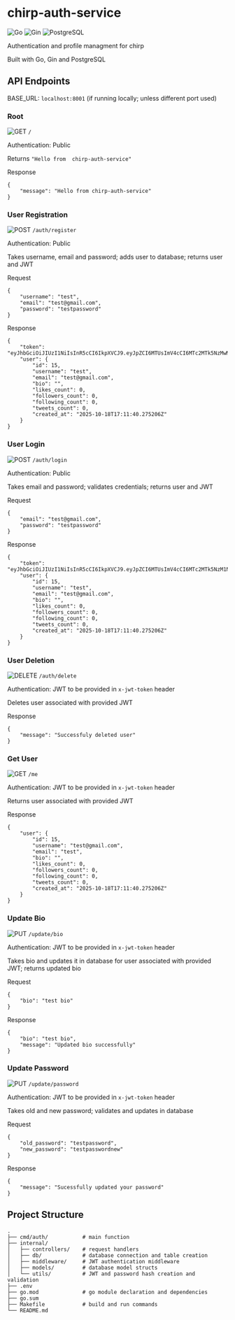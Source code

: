 # chirp-auth-service

![Go](https://img.shields.io/badge/Go-1.24-blue?style=flat-square&logo=go&logoColor=white)
![Gin](https://img.shields.io/badge/Gin-1.9-lightgrey?style=flat-square&logo=gin&logoColor=white)
![PostgreSQL](https://img.shields.io/badge/Postgres-15-blue?style=flat-square&logo=postgresql&logoColor=white)


Authentication and profile managment for chirp

Built with Go, Gin and PostgreSQL 



## API Endpoints

BASE_URL: `localhost:8001` (if running locally; unless different port used)

### Root

![GET](https://img.shields.io/badge/GET-%2334D058?style=for-the-badge&logo=postman&logoColor=white) `/`

Authentication: Public

Returns `"Hello from  chirp-auth-service"`

Response 
```
{
    "message": "Hello from chirp-auth-service"
}
```

### User Registration

![POST](https://img.shields.io/badge/POST-%23FF5733?style=for-the-badge&logo=postman&logoColor=white) `/auth/register`

Authentication: Public

Takes username, email and password; adds user to database; returns user and JWT

Request 
```
{
    "username": "test",
    "email": "test@gmail.com",
    "password": "testpassword"
}
```

Response 
```
{
    "token": "eyJhbGciOiJIUzI1NiIsInR5cCI6IkpXVCJ9.eyJpZCI6MTUsImV4cCI6MTc2MTk5NzMwMywiaWF0IjoxNzYwNzg3NzAzfQ.TXspkqpwJUcUzJghjO_DWaEnAFyaKptGY_J5wjTlDgg",
    "user": {
        "id": 15,
        "username": "test",
        "email": "test@gmail.com",
        "bio": "",
        "likes_count": 0,
        "followers_count": 0,
        "following_count": 0,
        "tweets_count": 0,
        "created_at": "2025-10-18T17:11:40.275206Z"
    }
}
```

### User Login

![POST](https://img.shields.io/badge/POST-%23FF5733?style=for-the-badge&logo=postman&logoColor=white) `/auth/login`

Authentication: Public

Takes email and password; validates credentials; returns user and JWT

Request 
```
{
    "email": "test@gmail.com",
    "password": "testpassword"
}
```

Response 
```
{
    "token": "eyJhbGciOiJIUzI1NiIsInR5cCI6IkpXVCJ9.eyJpZCI6MTUsImV4cCI6MTc2MTk5NzM1NSwiaWF0IjoxNzYwNzg3NzU1fQ.JR1pEqO5ZNftHCtcmiLUzPZnYAP0hwFaKe5rXGzZ7uw",
    "user": {
        "id": 15,
        "username": "test",
        "email": "test@gmail.com",
        "bio": "",
        "likes_count": 0,
        "followers_count": 0,
        "following_count": 0,
        "tweets_count": 0,
        "created_at": "2025-10-18T17:11:40.275206Z"
    }
}
```

### User Deletion

![DELETE](https://img.shields.io/badge/DELETE-%23E74C3C?style=for-the-badge&logo=postman&logoColor=white)  `/auth/delete`

Authentication: JWT to be provided in `x-jwt-token` header

Deletes user associated with provided JWT

Response 
```
{
    "message": "Successfuly deleted user"
}
```

### Get User 

![GET](https://img.shields.io/badge/GET-%2334D058?style=for-the-badge&logo=postman&logoColor=white) `/me`

Authentication: JWT to be provided in `x-jwt-token` header

Returns user associated with provided JWT

Response 
```
{
    "user": {
        "id": 15,
        "username": "test@gmail.com",
        "email": "test",
        "bio": "",
        "likes_count": 0,
        "followers_count": 0,
        "following_count": 0,
        "tweets_count": 0,
        "created_at": "2025-10-18T17:11:40.275206Z"
    }
}
```

### Update Bio

![PUT](https://img.shields.io/badge/PUT-%231DB954?style=for-the-badge&logo=postman&logoColor=white) `/update/bio`

Authentication: JWT to be provided in `x-jwt-token` header

Takes bio and updates it in database for user associated with provided JWT; returns updated bio

Request 
```
{
    "bio": "test bio"
}
```
Response 
```
{
    "bio": "test bio",
    "message": "Updated bio successfully"
}
```

### Update Password

![PUT](https://img.shields.io/badge/PUT-%231DB954?style=for-the-badge&logo=postman&logoColor=white) `/update/password`

Authentication: JWT to be provided in `x-jwt-token` header

Takes old and new password; validates and updates in database 

Request 
```
{
    "old_password": "testpassword",
    "new_password": "testpasswordnew"
}
```

Response 
```
{
    "message": "Sucessfully updated your password"
}
```


## Project Structure

```
.
├── cmd/auth/           # main function
├── internal/
│   ├── controllers/    # request handlers
│   ├── db/             # database connection and table creation
│   ├── middleware/     # JWT authentication middleware
│   ├── models/         # database model structs 
│   └── utils/          # JWT and password hash creation and validation
├── .env         
├── go.mod              # go module declaration and dependencies
├── go.sum              
├── Makefile            # build and run commands
└── README.md
```